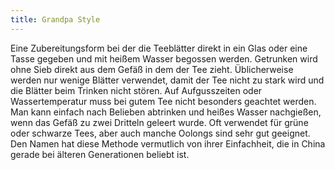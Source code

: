 ```yaml
---
title: Grandpa Style
---
```

Eine Zubereitungsform bei der die Teeblätter direkt in ein Glas oder eine Tasse gegeben und mit heißem Wasser begossen werden. Getrunken wird ohne Sieb direkt aus dem Gefäß in dem der Tee zieht. Üblicherweise werden nur wenige Blätter verwendet, damit der Tee nicht zu stark wird und die Blätter beim Trinken nicht stören. Auf Aufgusszeiten oder Wassertemperatur muss bei gutem Tee nicht besonders geachtet werden. Man kann einfach nach Belieben abtrinken und heißes Wasser nachgießen, wenn das Gefäß zu zwei Dritteln geleert wurde. Oft verwendet für grüne oder schwarze Tees, aber auch manche Oolongs sind sehr gut geeignet. Den Namen hat diese Methode vermutlich von ihrer Einfachheit, die in China gerade bei älteren Generationen beliebt ist.